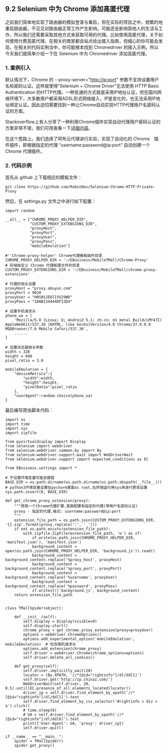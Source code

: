 ## 9.2 Selenium 中为 Chrome 添加高匿代理

之前我们简单地实现了路由器的模拟登录与重启，但在实际的项目之中，频繁的地重启路由器，不见见对路由器正常工作产生影响，可能还会影响其他人的生活与工作，所以我们还需要采取其他方式来获取可用的代理。比如使用高匿代理，关于如何使用付费高匿代理，在相关的商家都会站点给出接入指南，但细心的你可能会发现，在相关的代码实例当中，你可能根本找到 Chromedriver 的接入示例，所以今天我们就简单介绍一下在 Selenium 中为 Chromedriver 添加高匿代理。

### 1. 案例引入

默认情况下，Chrome 的 --proxy-server="[http://ip:port](http://ip:port)" 参数不支持设置用户名和密码认证。这样就使得"Selenium + Chrome Driver"无法使用 HTTP Basic Authentication 的HTTP代理。一种变通的方式就是采用IP地址认证，但在国内网络环境下，大多数用户都采用ADSL形式网络接入，IP是变化的，也无法采用IP地址绑定认证。因此迫切需要找到一种让Chrome自动实现HTTP代理用户名密码认证的方案。

Stackoverflow上有人分享了一种利用Chrome插件实现自动代理用户密码认证的方案非常不错，我们可用查看一下[详细内容](http://stackoverflow.com/questions/9888323/how-to-override-basic-authentication-in-selenium2-with-java-using-chrome-driver)。

在这个思路上，我们选择了阿布云代理进行实验，实现了自动化的 Chrome　插件插件，即根据指定的代理 “username:password@ip:port” 自动创建一个 Chrome 代理插件。

### 2. 代码示例

首先从 github 上下载相应的模板文件：

`git clone https://github.com/RobinDev/Selenium-Chrome-HTTP-Private-Proxy`

然后，在 settings.py 文件之中进行如下配置：

```
import random

__all__ = ["CHROME_PROXY_HELPER_DIR", 
           "CUSTOM_PROXY_EXTENSIONS_DIR",
           "proxyHost", 
           "proxyPort", 
           "proxyUser", 
           "proxyPass", 
           "mobileEmulation"]

#''Chrome-proxy-helper' Chrome代理模板插件目录
CHROME_PROXY_HELPER_DIR = '~/EBusiness/MobileTMall/Chrome-Proxy'
# 存储自定义 Chrome 代理拓展文件的目录
CUSTOM_PROXY_EXTENSIONS_DIR = '~/EBusiness/MobileTMall/chrome-proxy-extensions'

# 代理的相关设置
proxyHost = "proxy.abuyun.com"
proxyPort = 9020
proxyUser = "H0S0SJE671YU29WD"
proxyPass = "10AB134444DF23D4"

# 设置手机请求头
phone_ua = [
    'Mozilla/5.0 (Linux; U; Android 5.1; zh-cn; m1 metal Build/LMY47I) AppleWebKit/537.36 (KHTML, like Gecko)Version/4.0 Chrome/37.0.0.0 MQQBrowser/7.6 Mobile Safari/537.36',
    ......
]

# 设置浏览器相关参数  
width = 320
height = 640
pixel_ratio = 3.0

mobileEmulation = {
    "deviceMetrics":{
        "width":width,
        "height":height,
        "pixelRatio":pixel_ratio
    },
    "userAgent":random.choice(phone_ua)
}
```

最后编写爬虫脚本代码：

```
import os
import time
import sys
import zipfile

from pyvirtualdisplay import Display
from selenium import webdriver
from selenium.webdriver.common.by import By
from selenium.webdriver.support.wait import WebDriverWait
from selenium.webdriver.support import expected_conditions as EC

from EBusiness.settings import *

# 不设置环境变量可能会报错
BASE_DIR = os.path.dirname(os.path.dirname(os.path.abspath(__file__))) 
# python3环境变量设置在pycharm里面as root,在终端运行用sys来进行更改设置
sys.path.insert(0, BASE_DIR)  

def get_chrome_proxy_extension(proxy):
    """获取一个Chrome代理扩展,里面配置有指定的代理(带用户名密码认证) 
    proxy - 指定的代理,格式: username:password@ip:port 
    """ 
    extension_file_path = os.path.join(CUSTOM_PROXY_EXTENSIONS_DIR, '{}.zip'.format(proxy.replace(':', '_')))
    if not os.path.exists(extension_file_path):
        with zipfile.ZipFile(extension_file_path, 'w') as zf:
            zf.write(os.path.join(CHROME_PROXY_HELPER_DIR, 'manifest.json'), 'manifest.json')
            background_content = open(os.path.join(CHROME_PROXY_HELPER_DIR, 'background.js')).read()
            background_content = background_content.replace('%proxy_host', proxyHost)
            background_content = background_content.replace('%proxy_port', proxyPort)
            background_content = background_content.replace('%username', proxyUser)
            background_content = background_content.replace('%password', proxyPass)
            zf.writestr('background.js', background_content)
    return extension_file_path


class TMallSpider(object):

    def __init__(self):
        self.display = Display(visible=0)
        self.display.start()
        chrome_proxy = get_chrome_proxy_extension(proxy=proxyUser)
        options = webdriver.ChromeOptions()
        options.add_experimental_option('mobileEmulation', mobileEmulation)  # 包含随机请求头
        options.add_extension(chrome_proxy)
        self.driver = webdriver.Chrome(chrome_options=options)
        self.driver.delete_all_cookies()

    def get_proxy(self):
        self.driver.implicitly_wait(20)
        locator = (By.XPATH, '//*[@id="rightinfo"]/dl/dd[1]')
        self.driver.get('http://ip.chinaz.com/')
        WebDriverWait(self.driver, 20, 0.5).until(EC.presence_of_all_elements_located(locator))
        driver_ip = self.driver.find_element_by_xpath('//*[@id="rightinfo"]/dl/dd[1]').text
        self.driver.find_element_by_css_selector('#rightinfo > div > a').click()
        # time.sleep(0)
        # UA = self.driver.find_element_by_xpath('//*[@id="rightinfo"]/dl/dd[6]').text
        print({'User-Agent': UA, 'proxy': driver_ip})
        self.driver.quit()

if __name__ == "__main__":
    spider = TMallSpider()
    spider.get_proxy()
```



